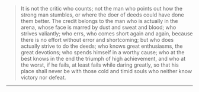
>It is not the critic who counts; not the man who points out how the strong man stumbles, 
>or where the doer of deeds could have done them better. 
>The credit belongs to the man who is actually in the arena, whose face is marred by dust and sweat and blood; 
>who strives valiantly; who errs, who comes short again and again, 
>because there is no effort without error and shortcoming; 
>but who does actually strive to do the deeds; who knows great enthusiasms, 
>the great devotions; who spends himself in a worthy cause; 
>who at the best knows in the end the triumph of high achievement, 
> and who at the worst, if he fails, at least fails while daring greatly, 
> so that his place shall never be with those cold and timid souls who neither know victory nor defeat.
***
